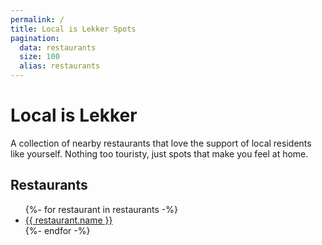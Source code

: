 ```yaml
---
permalink: /
title: Local is Lekker Spots
pagination:
  data: restaurants
  size: 100
  alias: restaurants
---
```

# Local is Lekker

A collection of nearby restaurants that love the support of local residents like yourself. 
Nothing too touristy, just spots that make you feel at home.

## Restaurants

<ul>
{%- for restaurant in restaurants -%}
  <li><a href="/restaurant/{{ restaurant.id }}/">{{ restaurant.name }}</a></li>
{%- endfor -%}
</ul>
